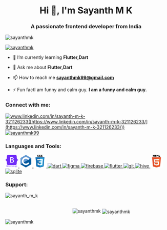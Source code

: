 <h1 align="center">Hi 👋, I'm Sayanth M K</h1>
<h3 align="center">A passionate frontend developer from India</h3>

<p align="left"> <img src="https://komarev.com/ghpvc/?username=sayanthmk&label=Profile%20views&color=0e75b6&style=flat" alt="sayanthmk" /> </p>

<p align="left"> <a href="https://github.com/ryo-ma/github-profile-trophy"><img src="https://github-profile-trophy.vercel.app/?username=sayanthmk" alt="sayanthmk" /></a> </p>

- 🌱 I’m currently learning **Flutter,Dart**

- 💬 Ask me about **Flutter,Dart**

- 📫 How to reach me **sayanthmk99@gmail.com**

- ⚡ Fun factI am funny and calm guy. **I am a funny and calm guy.**

<h3 align="left">Connect with me:</h3>
<p align="left">
<a href="https://linkedin.com/in/www.linkedin.com/in/sayanth-m-k-321126233" target="blank"><img align="center" src="https://raw.githubusercontent.com/rahuldkjain/github-profile-readme-generator/master/src/images/icons/Social/linked-in-alt.svg" alt="www.linkedin.com/in/sayanth-m-k-321126233([https://www.linkedin.com/in/sayanth-m-k-321126233/](https://www.linkedin.com/in/sayanth-m-k-321126233/))" height="30" width="40" /></a>
<a href="https://www.leetcode.com/sayanthmk99" target="blank"><img align="center" src="https://raw.githubusercontent.com/rahuldkjain/github-profile-readme-generator/master/src/images/icons/Social/leet-code.svg" alt="sayanthmk99" height="30" width="40" /></a>
</p>

<h3 align="left">Languages and Tools:</h3>
<p align="left"> <a href="https://getbootstrap.com" target="_blank" rel="noreferrer"> <img src="https://raw.githubusercontent.com/devicons/devicon/master/icons/bootstrap/bootstrap-plain-wordmark.svg" alt="bootstrap" width="40" height="40"/> </a> <a href="https://www.cprogramming.com/" target="_blank" rel="noreferrer"> <img src="https://raw.githubusercontent.com/devicons/devicon/master/icons/c/c-original.svg" alt="c" width="40" height="40"/> </a> <a href="https://www.w3schools.com/css/" target="_blank" rel="noreferrer"> <img src="https://raw.githubusercontent.com/devicons/devicon/master/icons/css3/css3-original-wordmark.svg" alt="css3" width="40" height="40"/> </a> <a href="https://dart.dev" target="_blank" rel="noreferrer"> <img src="https://www.vectorlogo.zone/logos/dartlang/dartlang-icon.svg" alt="dart" width="40" height="40"/> </a> <a href="https://www.figma.com/" target="_blank" rel="noreferrer"> <img src="https://www.vectorlogo.zone/logos/figma/figma-icon.svg" alt="figma" width="40" height="40"/> </a> <a href="https://firebase.google.com/" target="_blank" rel="noreferrer"> <img src="https://www.vectorlogo.zone/logos/firebase/firebase-icon.svg" alt="firebase" width="40" height="40"/> </a> <a href="https://flutter.dev" target="_blank" rel="noreferrer"> <img src="https://www.vectorlogo.zone/logos/flutterio/flutterio-icon.svg" alt="flutter" width="40" height="40"/> </a> <a href="https://git-scm.com/" target="_blank" rel="noreferrer"> <img src="https://www.vectorlogo.zone/logos/git-scm/git-scm-icon.svg" alt="git" width="40" height="40"/> </a> <a href="https://hive.apache.org/" target="_blank" rel="noreferrer"> <img src="https://www.vectorlogo.zone/logos/apache_hive/apache_hive-icon.svg" alt="hive" width="40" height="40"/> </a> <a href="https://www.w3.org/html/" target="_blank" rel="noreferrer"> <img src="https://raw.githubusercontent.com/devicons/devicon/master/icons/html5/html5-original-wordmark.svg" alt="html5" width="40" height="40"/> </a> <a href="https://www.sqlite.org/" target="_blank" rel="noreferrer"> <img src="https://www.vectorlogo.zone/logos/sqlite/sqlite-icon.svg" alt="sqlite" width="40" height="40"/> </a> </p>

<h3 align="left">Support:</h3>
<p><a href="https://www.buymeacoffee.com/sayanth_m_k"> <img align="left" src="https://cdn.buymeacoffee.com/buttons/v2/default-yellow.png" height="50" width="210" alt="sayanth_m_k" /></a></p><br><br>

<p><img align="left" src="https://github-readme-stats.vercel.app/api/top-langs?username=sayanthmk&show_icons=true&locale=en&layout=compact" alt="sayanthmk" /></p>

<p>&nbsp;<img align="center" src="https://github-readme-stats.vercel.app/api?username=sayanthmk&show_icons=true&locale=en" alt="sayanthmk" /></p>

<p><img align="center" src="https://github-readme-streak-stats.herokuapp.com/?user=sayanthmk&" alt="sayanthmk" /></p>
